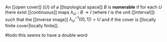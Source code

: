 An [[open cover]] $\{U\}$ of a [[topological space]] $B$ is **numerable** if for each $U$ there exist [[continuous]] maps $\lambda_U:B\to I$ (where $I$ is the unit [[interval]]) such that the [[inverse image]] $\lambda_U^{-1}((0,1]) = U$ and if the cover is [[locally finite cover|locally finite]].

#todo this seems to have a double word